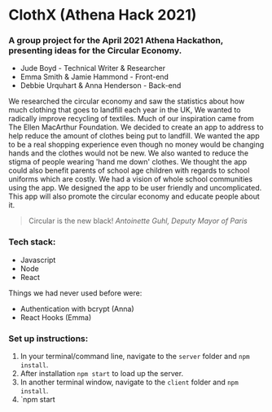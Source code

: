# ClothX (Athena Hack 2021)

### A group project for the April 2021 Athena Hackathon, presenting ideas for the Circular Economy.

- Jude Boyd - Technical Writer & Researcher
- Emma Smith & Jamie Hammond - Front-end
- Debbie Urquhart & Anna Henderson - Back-end

We researched the circular economy and saw the statistics about how much clothing that goes to landfill each year in the UK, We wanted to radically improve recycling of textiles. Much of our inspiration came from The Ellen MacArthur Foundation. We decided to create an app to address to help reduce the amount of clothes being put to landfill. We wanted the app to be a real shopping experience even though no money would be changing hands and the clothes would not be new. We also wanted to reduce the stigma of people wearing 'hand me down' clothes. We thought the app could also benefit parents of school age children with regards to school uniforms which are costly. We had a vision of whole school communities using the app. We designed the app to be user friendly and uncomplicated. This app will also promote the circular economy and educate people about it.

> Circular is the new black!
> _Antoinette Guhl, Deputy Mayor of Paris_

### Tech stack:

- Javascript
- Node
- React

Things we had never used before were:

- Authentication with bcrypt (Anna)
- React Hooks (Emma)

### Set up instructions:

1. In your terminal/command line, navigate to the `server` folder and `npm install`.
2. After installation `npm start` to load up the server.
3. In another terminal window, navigate to the `client` folder and `npm install`.
4. `npm start
